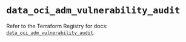# `data_oci_adm_vulnerability_audit`

Refer to the Terraform Registry for docs: [`data_oci_adm_vulnerability_audit`](https://registry.terraform.io/providers/oracle/oci/7.19.0/docs/data-sources/adm_vulnerability_audit).
